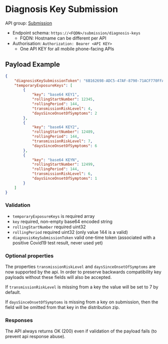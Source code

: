 # Diagnosis Key Submission

API group: [Submission](../guidebook.md#system-apis-and-interfaces)

- Endpoint schema: ```https://<FQDN>/submission/diagnosis-keys``` 
    - FQDN: Hostname can be different per API
- Authorisation: ```Authorization: Bearer <API KEY>```
    - One API KEY for all mobile phone-facing APIs

## Payload Example

```json
{
    "diagnosisKeySubmissionToken": "6B162698-ADC5-47AF-8790-71ACF770FFAF" /* see virology-testing-api.md */,
    "temporaryExposureKeys": [
        {
            "key": "base64 KEY1",
            "rollingStartNumber": 12345,
            "rollingPeriod": 144,
            "transmissionRiskLevel": 4,
            "daysSinceOnsetOfSymptoms": 2
        },
        {
            "key": "base64 KEY2",
            "rollingStartNumber": 12489,
            "rollingPeriod": 144,
            "transmissionRiskLevel": 7,
            "daysSinceOnsetOfSymptoms": 6
        },
        {
            "key": "base64 KEYN",
            "rollingStartNumber": 12499,
            "rollingPeriod": 144,
            "transmissionRiskLevel": 6,
            "daysSinceOnsetOfSymptoms": 1
        }
    ]
}
```

### Validation 
- `temporaryExposureKeys` is required array
- `key` required, non-empty base64 encoded string
- `rollingStartNumber` required uint32
- `rollingPeriod` required uint32 (only value 144 is a valid)
- `diagnosisKeySubmissionToken` valid one-time token (associated with a positive Covid19 test result, never used yet)

### Optional properties

The properties `transmissionRiskLevel` and `daysSinceOnsetOfSymptoms` are now supported by the api. In order to preserve backwards compatibility key payloads without these fields will also be accepted.

If `transmissionRiskLevel` is missing from a key the value will be set to 7 by default. 

If `daysSinceOnsetOfSymptoms` is missing from a key on submission, then the field will be omitted from that key in the distribution zip.

### Responses
The API always returns OK (200) even if validation of the payload fails (to prevent api response abuse).

